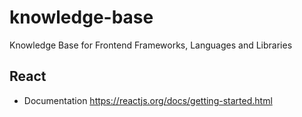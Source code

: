 # knowledge-base
Knowledge Base for Frontend Frameworks, Languages and Libraries

## React

- Documentation https://reactjs.org/docs/getting-started.html
